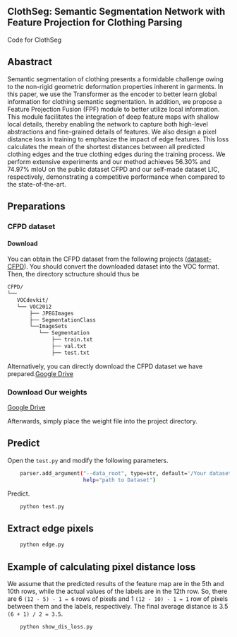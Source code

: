 ## ClothSeg: Semantic Segmentation Network with Feature Projection for Clothing Parsing
Code for ClothSeg

## Abastract
Semantic segmentation of clothing presents a formidable challenge owing to the non-rigid geometric deformation properties inherent in garments. In this paper, we use the Transformer as the encoder to better learn global information for clothing semantic segmentation. In addition, we propose a Feature Projection Fusion (FPF) module to better utilize local information. This module facilitates the integration of deep feature maps with shallow local details, thereby enabling the network to capture both high-level abstractions and fine-grained details of features. We also design a pixel distance loss in training to emphasize the impact of edge features. This loss calculates the mean of the shortest distances between all predicted clothing edges and the true clothing edges during the training process. We perform extensive experiments and our method achieves 56.30\% and 74.97\% mIoU on the public dataset CFPD and our self-made dataset LIC, respectively, demonstrating a competitive performance when compared to the state-of-the-art.

## Preparations

### CFPD dataset

#### Download
You can obtain the CFPD dataset from the following projects ([dataset-CFPD](https://github.com/hrsma2i/dataset-CFPD)). You should convert the downloaded dataset into the VOC format. Then, the directory sctructure should thus be

``` bash
CFPD/
└──
   VOCdevkit/
   └── VOC2012
       ├── JPEGImages
       ├── SegmentationClass
       └──ImageSets
          └── Segmentation
              ├── train.txt
              ├── val.txt
              ├── test.txt
```

Alternatively, you can directly download the CFPD dataset we have prepared.[Google Drive](https://drive.google.com/file/d/177I3UKbzui1EpwiNqUObuTkNsfBbUdac/view?usp=sharing)

### Download Our weights
[Google Drive](https://drive.google.com/file/d/1KGHGNrTIa8ncLQGtJPJWJ0a_rfQoQefy/view?usp=sharing)

Afterwards, simply place the weight file into the project directory.

## Predict

Open the `test.py` and modify the following parameters.
``` bash
    parser.add_argument("--data_root", type=str, default='/Your dataset path/CFPD',
                        help="path to Dataset")
```

Predict.
``` bash
    python test.py
```

## Extract edge pixels
``` bash
    python edge.py
```

## Example of calculating pixel distance loss

We assume that the predicted results of the feature map are in the 5th and 10th rows, while the actual values of the labels are in the 12th row. So, there are 6 `(12 - 5) - 1 = 6` rows of pixels and 1 `(12 - 10) - 1 = 1` row of pixels between them and the labels, respectively. The final average distance is 3.5 `(6 + 1) / 2 = 3.5`.

``` bash
    python show_dis_loss.py
```
